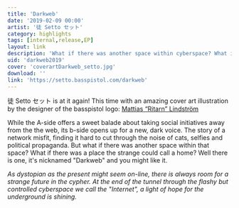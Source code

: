 ```yaml
---
title: 'Darkweb'
date: '2019-02-09 00:00'
artist: '徒 Setto セット'
category: highlights
tags: [internal,release,EP]
layout: link
description: 'What if there was another space within cyberspace? What if there was a place the strange could call a home?'
uid: 'darkweb2019'
cover: 'coverartDarkweb_setto.jpg'
download: ''
link: 'https://setto.basspistol.com/darkweb'
---
```

徒 Setto セット is at it again! This time with an amazing cover art illustration by the designer of the basspistol logo: <a href="https://ritarn.com/" target="_blank" rel="noopener noreferrer nofollow">Mattias “Ritarn” Lindström</a>

While the A-side offers a sweet balade about taking social initiatives away from the the web, its b-side opens up for a new, dark voice. The story of a network misfit, finding it hard to cut through the noise of cats, selfies and political propaganda. But what if there was another space within that space? What if there was a place the strange could call a home? Well there is one, it's nicknamed "Darkweb" and you might like it.

_As dystopian as the present might seem on-line, there is always room for a strange future in the cypher. At the end of the tunnel through the flashy but controlled cyberspace we call the "Internet", a light of hope for the underground is shining._